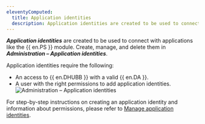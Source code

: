 ```yaml
---
eleventyComputed:
  title: Application identities
  description: Application identities are created to be used to connect with applications like the {{ en.PS }} module.
---
```

***Application identities*** are created to be used to connect with applications like the {{ en.PS }} module. Create, manage, and delete them in ***Administration – Application identities***.

Application identities require the following:
* An access to {{ en.DHUBB }} with a valid {{ en.DA }}.
* A user with the right permissions to add application identities.
![Administration – Application identities](https://cdnweb.devolutions.net/docs/HUBB2356_2024_1.png)

For step-by-step instructions on creating an application identity and information about permissions, please refer to [Manage application identities](/hub/web-interface/administration/management/application-users/manage-application-users/).
